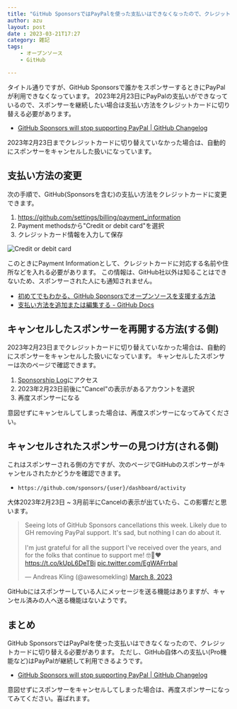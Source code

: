 ```yaml
---
title: "GitHub SponsorsではPayPalを使った支払いはできなくなったので、クレジットカードに切り替える必要があります"
author: azu
layout: post
date : 2023-03-21T17:27
category: 雑記
tags:
    - オープンソース
    - GitHub

---
```


タイトル通りですが、GitHub Sponsorsで誰かをスポンサーするときにPayPalが利用できなくなっています。
2023年2月23日にPayPalの支払いができなっているので、スポンサーを継続したい場合は支払い方法をクレジットカードに切り替える必要があります。

- [GitHub Sponsors will stop supporting PayPal | GitHub Changelog](https://github.blog/changelog/2023-01-23-github-sponsors-will-stop-supporting-paypal/)

2023年2月23日までクレジットカードに切り替えていなかった場合は、自動的にスポンサーをキャンセルした扱いになっています。

## 支払い方法の変更

次の手順で、GitHub(Sponsorsを含む)の支払い方法をクレジットカードに変更できます。

1. https://github.com/settings/billing/payment_information
2. Payment methodsから"Credit or debit card"を選択
3. クレジットカード情報を入力して保存

![Credit or debit card](https://efcl.info/wp-content/uploads/2023/03/21-1679387557.png)

このときにPayment Informationとして、クレジットカードに対応する名前や住所などを入れる必要があります。
この情報は、GitHub社以外は知ることはできないため、スポンサーされた人にも通知されません。

- [初めてでもわかる、GitHub Sponsorsでオープンソースを支援する方法](https://zenn.dev/azu/articles/c48ad63e20ad75)
- [支払い方法を追加または編集する - GitHub Docs](https://docs.github.com/ja/billing/managing-your-github-billing-settings/adding-or-editing-a-payment-method)

## キャンセルしたスポンサーを再開する方法(する側)

2023年2月23日までクレジットカードに切り替えていなかった場合は、自動的にスポンサーをキャンセルした扱いになっています。
キャンセルしたスポンサーは次のページで確認できます。

1. [Sponsorship Log](https://github.com/settings/sponsors-log)にアクセス
2. 2023年2月23日前後に"Cancel"の表示があるアカウントを選択
3. 再度スポンサーになる

意図せずにキャンセルしてしまった場合は、再度スポンサーになってみてください。

## キャンセルされたスポンサーの見つけ方(される側)

これはスポンサーされる側の方ですが、次のページでGitHubのスポンサーがキャンセルされたかどうかを確認できます。

- `https://github.com/sponsors/{user}/dashboard/activity`

大体2023年2月23日 ~ 3月前半にCancelの表示が出ていたら、この影響だと思います。

<blockquote class="twitter-tweet"><p lang="en" dir="ltr">Seeing lots of GitHub Sponsors cancellations this week. Likely due to GH removing PayPal support. It&#39;s sad, but nothing I can do about it.<br><br>I&#39;m just grateful for all the support I&#39;ve received over the years, and for the folks that continue to support me! 🤓🙏❤️ <a href="https://t.co/kUpL6DeTBi">https://t.co/kUpL6DeTBi</a> <a href="https://t.co/EgWAFrrbal">pic.twitter.com/EgWAFrrbal</a></p>&mdash; Andreas Kling (@awesomekling) <a href="https://twitter.com/awesomekling/status/1633407432155181056?ref_src=twsrc%5Etfw">March 8, 2023</a></blockquote> <script async src="https://platform.twitter.com/widgets.js" charset="utf-8"></script> 

GitHubにはスポンサーしている人にメッセージを送る機能はありますが、キャンセル済みの人へ送る機能はないようです。

## まとめ

GitHub SponsorsではPayPalを使った支払いはできなくなったので、クレジットカードに切り替える必要があります。
ただし、GitHub自体への支払い(Pro機能など)はPayPalが継続して利用できるようです。

- [GitHub Sponsors will stop supporting PayPal | GitHub Changelog](https://github.blog/changelog/2023-01-23-github-sponsors-will-stop-supporting-paypal/)

意図せずにスポンサーをキャンセルしてしまった場合は、再度スポンサーになってみてください。喜ばれます。